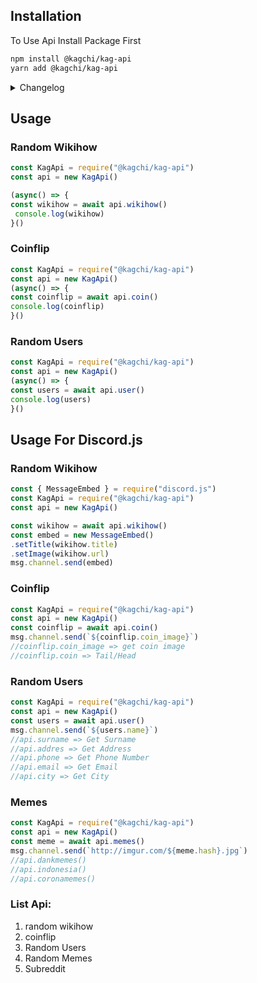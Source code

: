 ## Installation

To Use Api Install Package First
```bash
npm install @kagchi/kag-api
yarn add @kagchi/kag-api
```

<details>
<summary>Changelog</summary>
<br>
  Changelog V1.1.2-dev
  <ul>
  <li>Added Subreddit</li></ul>
</details>

## Usage
### Random Wikihow
```javascript
const KagApi = require("@kagchi/kag-api")
const api = new KagApi()

(async() => {
const wikihow = await api.wikihow()
 console.log(wikihow)
}()
```
### Coinflip
```js
const KagApi = require("@kagchi/kag-api")
const api = new KagApi()
(async() => {
const coinflip = await api.coin()
console.log(coinflip)
}()
```
### Random Users
```js
const KagApi = require("@kagchi/kag-api")
const api = new KagApi()
(async() => {
const users = await api.user()
console.log(users)
}()
```
## Usage For Discord.js
  
### Random Wikihow
```js
const { MessageEmbed } = require("discord.js")
const KagApi = require("@kagchi/kag-api")
const api = new KagApi()

const wikihow = await api.wikihow()
const embed = new MessageEmbed()
.setTitle(wikihow.title)
.setImage(wikihow.url)
msg.channel.send(embed)
```
### Coinflip
```js
const KagApi = require("@kagchi/kag-api")
const api = new KagApi()
const coinflip = await api.coin()
msg.channel.send(`${coinflip.coin_image}`)
//coinflip.coin_image => get coin image
//coinflip.coin => Tail/Head
```
### Random Users
```js
const KagApi = require("@kagchi/kag-api")
const api = new KagApi()
const users = await api.user()
msg.channel.send(`${users.name}`)
//api.surname => Get Surname
//api.addres => Get Address
//api.phone => Get Phone Number
//api.email => Get Email
//api.city => Get City
```
### Memes
```js
const KagApi = require("@kagchi/kag-api")
const api = new KagApi()
const meme = await api.memes()
msg.channel.send(`http://imgur.com/${meme.hash}.jpg`)
//api.dankmemes()
//api.indonesia()
//api.coronamemes()
```
### List Api:
1. random wikihow
2. coinflip
3. Random Users
4. Random Memes
5. Subreddit
